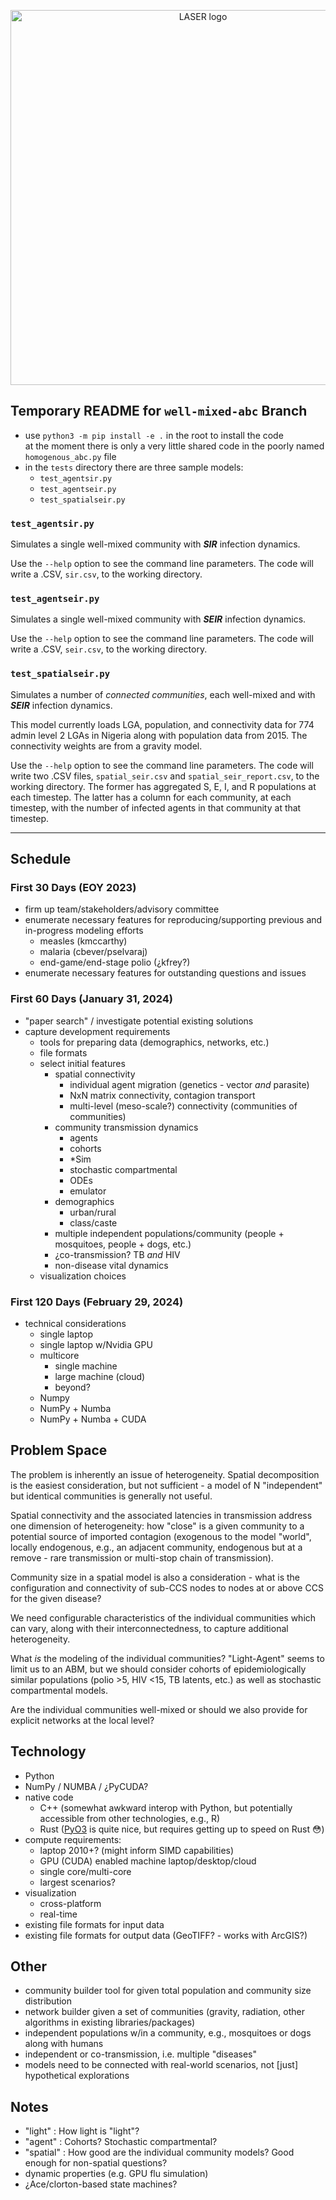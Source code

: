 <p align="center" width="100%">
<img src="https://user-images.githubusercontent.com/10873335/283954768-97685a6d-7b86-4bba-a3e6-07ac22d5a2b3.png" alt="LASER logo" width="600px"/>
</p>

## Temporary README for `well-mixed-abc` Branch

- use `python3 -m pip install -e .` in the root to install the code<br>at the moment there is only a very little shared code in the poorly named `homogenous_abc.py` file
- in the `tests` directory there are three sample models:
  - `test_agentsir.py`
  - `test_agentseir.py`
  - `test_spatialseir.py`

### `test_agentsir.py`

Simulates a single well-mixed community with **_SIR_** infection dynamics.

Use the `--help` option to see the command line parameters. The code will write a .CSV, `sir.csv`, to the working directory.

### `test_agentseir.py`

Simulates a single well-mixed community with **_SEIR_** infection dynamics.

Use the `--help` option to see the command line parameters. The code will write a .CSV, `seir.csv`, to the working directory.

### `test_spatialseir.py`

Simulates a number of _connected communities_, each well-mixed and with **_SEIR_** infection dynamics.

This model currently loads LGA, population, and connectivity data for 774 admin level 2 LGAs in Nigeria along with population data from 2015. The connectivity weights are from a gravity model.

Use the `--help` option to see the command line parameters. The code will write two .CSV files, `spatial_seir.csv` and `spatial_seir_report.csv`, to the working directory. The former has aggregated S, E, I, and R populations at each timestep. The latter has a column for each community, at each timestep, with the number of infected agents in that community at that timestep.

----

## Schedule

### First 30 Days (EOY 2023)

- firm up team/stakeholders/advisory committee
- enumerate necessary features for reproducing/supporting previous and in-progress modeling efforts
  - measles (kmccarthy)
  - malaria (cbever/pselvaraj)
  - end-game/end-stage polio (¿kfrey?)
- enumerate necessary features for outstanding questions and issues

### First 60 Days (January 31, 2024)

- "paper search" / investigate potential existing solutions
- capture development requirements
  - tools for preparing data (demographics, networks, etc.)
  - file formats
  - select initial features
    - spatial connectivity
      - individual agent migration (genetics - vector _and_ parasite)
      - NxN matrix connectivity, contagion transport
      - multi-level (meso-scale?) connectivity (communities of communities)
    - community transmission dynamics
      - agents
      - cohorts
      - \*Sim
      - stochastic compartmental
      - ODEs
      - emulator
    - demographics
      - urban/rural
      - class/caste
    - multiple independent populations/community (people + mosquitoes, people + dogs, etc.)
    - ¿co-transmission? TB _and_ HIV
    - non-disease vital dynamics
  - visualization choices

### First 120 Days (February 29, 2024)

- technical considerations
  - single laptop
  - single laptop w/Nvidia GPU
  - multicore
    - single machine
    - large machine (cloud)
    - beyond?
  - Numpy
  - NumPy + Numba
  - NumPy + Numba + CUDA

## Problem Space

The problem is inherently an issue of heterogeneity. Spatial decomposition is the easiest consideration, but not sufficient - a model of N "independent" but identical communities is generally not useful.

Spatial connectivity and the associated latencies in transmission address one dimension of heterogeneity: how "close" is a given community to a potential source of imported contagion (exogenous to the model "world", locally endogenous, e.g., an adjacent community, endogenous but at a remove - rare transmission or multi-stop chain of transmission).

Community size in a spatial model is also a consideration - what is the configuration and connectivity of sub-CCS nodes to nodes at or above CCS for the given disease?

We need configurable characteristics of the individual communities which can vary, along with their interconnectedness, to capture additional heterogeneity.

What _is_ the modeling of the individual communities? "Light-Agent" seems to limit us to an ABM, but we should consider cohorts of epidemiologically similar populations (polio >5, HIV <15, TB latents, etc.) as well as stochastic compartmental models.

Are the individual communities well-mixed or should we also provide for explicit networks at the local level?

## Technology

- Python
- NumPy / NUMBA / ¿PyCUDA?
- native code
  - C++ (somewhat awkward interop with Python, but potentially accessible from other technologies, e.g., R)
  - Rust ([PyO3](https://github.com/PyO3/pyo3) is quite nice, but requires getting up to speed on Rust 😳)
- compute requirements:
  - laptop 2010+? (might inform SIMD capabilities)
  - GPU (CUDA) enabled machine laptop/desktop/cloud
  - single core/multi-core
  - largest scenarios?
- visualization
  - cross-platform
  - real-time
- existing file formats for input data
- existing file formats for output data (GeoTIFF? - works with ArcGIS?)

## Other

- community builder tool for given total population and community size distribution
- network builder given a set of communities (gravity, radiation, other algorithms in existing libraries/packages)
- independent populations w/in a community, e.g., mosquitoes or dogs along with humans
- independent or co-transmission, i.e. multiple "diseases"
- models need to be connected with real-world scenarios, not [just] hypothetical explorations

## Notes

- "light" : How light is "light"?
- "agent" : Cohorts? Stochastic compartmental?
- "spatial" : How good are the individual community models? Good enough for non-spatial questions?
- dynamic properties (e.g. GPU flu simulation)
- ¿Ace/clorton-based state machines?
